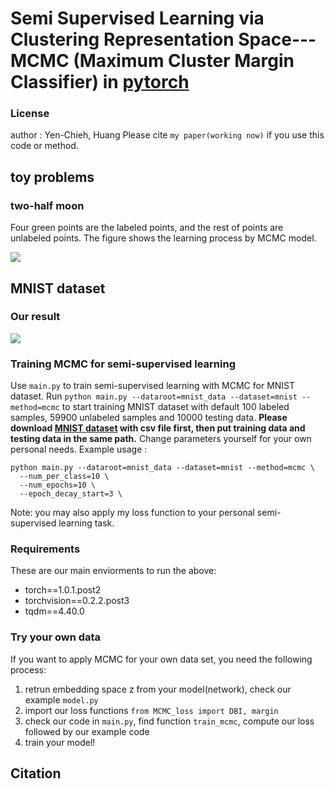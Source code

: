 # Semi Supervised Learning via Clustering Representation Space--- MCMC (Maximum Cluster Margin Classifier) in [pytorch](https://pytorch.org/)
### License
author : Yen-Chieh, Huang
Please cite `my paper(working now)` if you use this code or method.

## toy problems
### two-half moon
Four green points are the labeled points, and the rest of points are unlabeled points.
The figure shows the learning process by MCMC model.

![](https://i.imgur.com/eyDyYKP.gif)


## MNIST dataset
### Our result
![](https://i.imgur.com/b3JdWuJ.png)


### Training MCMC for semi-supervised learning
Use `main.py` to train semi-supervised learning with MCMC for MNIST dataset. Run `python main.py --dataroot=mnist_data --dataset=mnist --method=mcmc` to start training MNIST dataset with default 100 labeled samples, 59900 unlabeled samples and 10000 testing data. **Please download [MNIST dataset](https://www.kaggle.com/oddrationale/mnist-in-csv) with csv file first, then put training data and testing data in the same path.** Change parameters yourself for your own personal needs. Example usage : 
```
python main.py --dataroot=mnist_data --dataset=mnist --method=mcmc \
  --num_per_class=10 \
  --num_epochs=10 \
  --epoch_decay_start=3 \
```
Note: you may also apply my loss function to your personal semi-supervised learning task.

### Requirements
These are our main enviorments to run the above:
* torch==1.0.1.post2
* torchvision==0.2.2.post3
* tqdm==4.40.0

### Try your own data
If you want to apply MCMC for your own data set, you need the following process:
1. retrun embedding space z from your model(network), check our example `model.py`
2. import our loss functions `from MCMC_loss import DBI, margin`
3. check our code in `main.py`, find function `train_mcmc`, compute our loss followed by our example code
4. train your model!


## Citation
